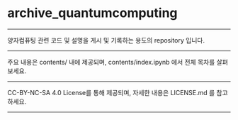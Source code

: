 # archive_quantumcomputing

* * *

양자컴퓨팅 관련 코드 및 설명을 게시 및 기록하는 용도의 repository 입니다.

* * *

주요 내용은 contents/ 내에 제공되며, contents/index.ipynb 에서 전체 목차를 살펴보세요.

* * *

CC-BY-NC-SA 4.0 License를 통해 제공되며, 자세한 내용은 LICENSE.md 를 참고하세요.

* * *